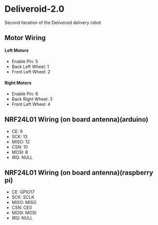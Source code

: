 # Deliveroid-2.0
Second iteration of the Deliveroid delivery robot

## Motor Wiring
#### Left Motors
- Enable Pin: 5
- Back Left Wheel: 1
- Front Left Wheel: 2

#### Right Motors
- Enable Pin: 6
- Back Right Wheel: 3
- Front Left Wheel: 4

## NRF24L01 Wiring (on board antenna)(arduino)
- CE: 9
- SCK: 13
- MISO: 12
- CSN: 10
- MOSI: 8
- IRQ: NULL

## NRF24L01 Wiring (on board antenna)(raspberry pi)
- CE: GPIO17
- SCK: SCLK
- MISO: MISO
- CSN: CE0
- MOSI: MOSI
- IRQ: NULL
